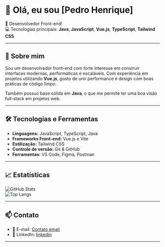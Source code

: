 # 👋 Olá, eu sou [Pedro Henrique]

🎯 Desenvolvedor Front-end!  
💻 Tecnologias principais: **Java**, **JavaScript**, **Vue.js**, **TypeScript**, **Tailwind CSS**

---

## 🚀 Sobre mim

Sou um desenvolvedor front-end com forte interesse em construir interfaces modernas, performáticas e escaláveis. Com experiência em projetos utilizando **Vue.js**, gosto de unir performance e design com boas práticas de código limpo.

Também possuo base sólida em **Java**, o que me permite ter uma boa visão full-stack em projetos web.

---

## 🛠️ Tecnologias e Ferramentas

- **Linguagens:** JavaScript, TypeScript, Java  
- **Frameworks Front-end:** Vue.js e Vite
- **Estilização:** Tailwind CSS
- **Controle de versão:** Git & GitHub  
- **Ferramentas:** VS Code, Figma, Postman

---

## 📈 Estatísticas

![GitHub Stats](https://github-readme-stats.vercel.app/api?username=drope29&show_icons=true&theme=radical)  
![Top Langs](https://github-readme-stats.vercel.app/api/top-langs/?username=drope29&layout=compact&theme=radical)

---

## 📫 Contato

- 📧 E-mail: [Contato email](mailto:pedroespindola2912@gmail.com)  
- 💼 LinkedIn: [linkedin](https://linkedin.com/in/pedro-h-espindola)  

---
